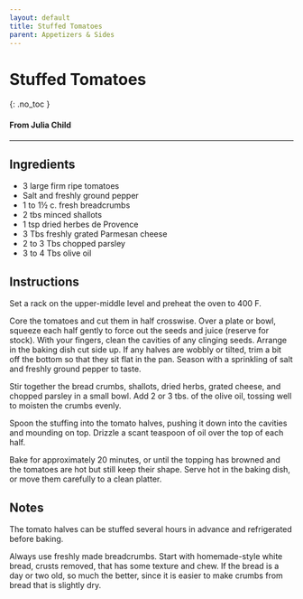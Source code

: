 ```yaml
---
layout: default
title: Stuffed Tomatoes
parent: Appetizers & Sides
---
```


# Stuffed Tomatoes
{: .no_toc }
#### From Julia Child
---

## Ingredients
<ul>
	<li>3 large firm ripe tomatoes</li>
	<li>Salt and freshly ground pepper</li>
	<li>1 to 1½ c. fresh breadcrumbs</li>
	<li>2 tbs minced shallots</li>
	<li>1 tsp dried herbes de Provence</li>
	<li>3 Tbs freshly grated Parmesan cheese</li>
	<li>2 to 3 Tbs chopped parsley</li>
	<li>3 to 4 Tbs olive oil</li>
</ul>

## Instructions
Set a rack on the upper-middle level and preheat the oven to 400 F.

Core the tomatoes and cut them in half crosswise. Over a plate or bowl, squeeze each half gently to force out the seeds and juice (reserve for stock). With your fingers, clean the cavities of any clinging
seeds. Arrange in the baking dish cut side up. If any halves are wobbly or tilted, trim a bit off the bottom so that they sit flat in the pan. Season with a sprinkling of salt and freshly ground pepper to taste.

Stir together the bread crumbs, shallots, dried herbs, grated cheese, and chopped parsley in a small bowl. Add 2 or 3 tbs. of the olive oil, tossing well to moisten the crumbs evenly.

Spoon the stuffing into the tomato halves, pushing it down into the cavities and mounding on top. Drizzle a scant teaspoon of oil over the top of each half.

Bake for approximately 20 minutes, or until the topping has browned and the tomatoes are hot but still keep their shape. Serve hot in the baking dish, or move them carefully to a clean platter.

## Notes
The tomato halves can be stuffed several hours in advance and refrigerated before baking.

Always use freshly made breadcrumbs. Start with homemade-style white bread, crusts removed, that has some texture and chew. If the bread is a day or two old, so much the better, since it is easier to make crumbs from bread that is slightly dry.